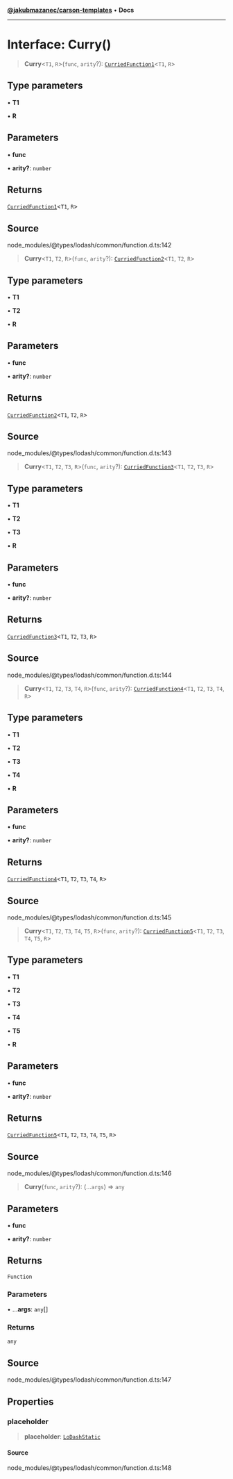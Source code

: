 [**@jakubmazanec/carson-templates**](../../../README.md) • **Docs**

---

# Interface: Curry()

> **Curry**\<`T1`, `R`\>(`func`, `arity`?): [`CurriedFunction1`](CurriedFunction1.md)\<`T1`, `R`\>

## Type parameters

• **T1**

• **R**

## Parameters

• **func**

• **arity?**: `number`

## Returns

[`CurriedFunction1`](CurriedFunction1.md)\<`T1`, `R`\>

## Source

node_modules/@types/lodash/common/function.d.ts:142

> **Curry**\<`T1`, `T2`, `R`\>(`func`, `arity`?): [`CurriedFunction2`](CurriedFunction2.md)\<`T1`,
> `T2`, `R`\>

## Type parameters

• **T1**

• **T2**

• **R**

## Parameters

• **func**

• **arity?**: `number`

## Returns

[`CurriedFunction2`](CurriedFunction2.md)\<`T1`, `T2`, `R`\>

## Source

node_modules/@types/lodash/common/function.d.ts:143

> **Curry**\<`T1`, `T2`, `T3`, `R`\>(`func`, `arity`?):
> [`CurriedFunction3`](CurriedFunction3.md)\<`T1`, `T2`, `T3`, `R`\>

## Type parameters

• **T1**

• **T2**

• **T3**

• **R**

## Parameters

• **func**

• **arity?**: `number`

## Returns

[`CurriedFunction3`](CurriedFunction3.md)\<`T1`, `T2`, `T3`, `R`\>

## Source

node_modules/@types/lodash/common/function.d.ts:144

> **Curry**\<`T1`, `T2`, `T3`, `T4`, `R`\>(`func`, `arity`?):
> [`CurriedFunction4`](CurriedFunction4.md)\<`T1`, `T2`, `T3`, `T4`, `R`\>

## Type parameters

• **T1**

• **T2**

• **T3**

• **T4**

• **R**

## Parameters

• **func**

• **arity?**: `number`

## Returns

[`CurriedFunction4`](CurriedFunction4.md)\<`T1`, `T2`, `T3`, `T4`, `R`\>

## Source

node_modules/@types/lodash/common/function.d.ts:145

> **Curry**\<`T1`, `T2`, `T3`, `T4`, `T5`, `R`\>(`func`, `arity`?):
> [`CurriedFunction5`](CurriedFunction5.md)\<`T1`, `T2`, `T3`, `T4`, `T5`, `R`\>

## Type parameters

• **T1**

• **T2**

• **T3**

• **T4**

• **T5**

• **R**

## Parameters

• **func**

• **arity?**: `number`

## Returns

[`CurriedFunction5`](CurriedFunction5.md)\<`T1`, `T2`, `T3`, `T4`, `T5`, `R`\>

## Source

node_modules/@types/lodash/common/function.d.ts:146

> **Curry**(`func`, `arity`?): (...`args`) => `any`

## Parameters

• **func**

• **arity?**: `number`

## Returns

`Function`

### Parameters

• ...**args**: `any`[]

### Returns

`any`

## Source

node_modules/@types/lodash/common/function.d.ts:147

## Properties

### placeholder

> **placeholder**: [`LoDashStatic`](LoDashStatic.md)

#### Source

node_modules/@types/lodash/common/function.d.ts:148
